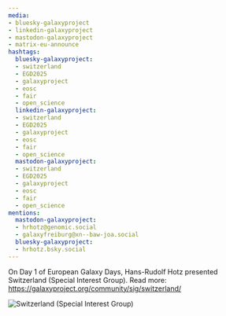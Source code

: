 ```yaml
---
media:
- bluesky-galaxyproject
- linkedin-galaxyproject
- mastodon-galaxyproject
- matrix-eu-announce
hashtags:
  bluesky-galaxyproject:
  - switzerland
  - EGD2025
  - galaxyproject
  - eosc
  - fair
  - open_science
  linkedin-galaxyproject:
  - switzerland
  - EGD2025
  - galaxyproject
  - eosc
  - fair
  - open_science
  mastodon-galaxyproject:
  - switzerland
  - EGD2025
  - galaxyproject
  - eosc
  - fair
  - open_science
mentions:
  mastodon-galaxyproject:
  - hrhotz@genomic.social
  - galaxyfreiburg@xn--baw-joa.social
  bluesky-galaxyproject:
  - hrhotz.bsky.social
---
```


On Day 1 of European Galaxy Days, Hans-Rudolf Hotz presented Switzerland (Special Interest Group).
Read more: https://galaxyproject.org/community/sig/switzerland/

![Switzerland (Special Interest Group)](IMAGE_URL_HERE)